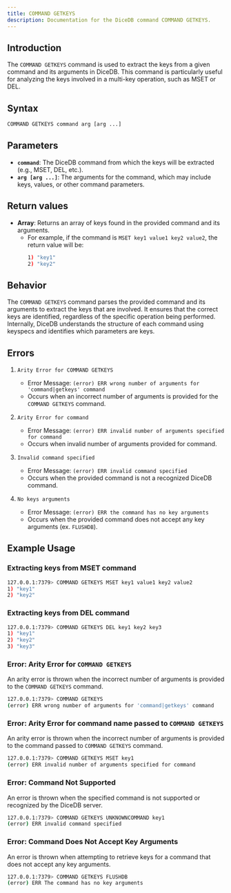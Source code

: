 ```yaml
---
title: COMMAND GETKEYS
description: Documentation for the DiceDB command COMMAND GETKEYS.
---
```


## Introduction

The `COMMAND GETKEYS` command is used to extract the keys from a given command and its arguments in DiceDB. This command is particularly useful for analyzing the keys involved in a multi-key operation, such as MSET or DEL.

## Syntax

```bash
COMMAND GETKEYS command arg [arg ...]
```

## Parameters

- **`command`**: The DiceDB command from which the keys will be extracted (e.g., MSET, DEL, etc.).
- **`arg [arg ...]`**: The arguments for the command, which may include keys, values, or other command parameters.

## Return values

- **Array**: Returns an array of keys found in the provided command and its arguments.
  - For example, if the command is `MSET key1 value1 key2 value2`, the return value will be:
    ```bash
    1) "key1"
    2) "key2"
    ```

## Behavior

The `COMMAND GETKEYS` command parses the provided command and its arguments to extract the keys that are involved. It ensures that the correct keys are identified, regardless of the specific operation being performed. Internally, DiceDB understands the structure of each command using keyspecs and identifies which parameters are keys.

## Errors

1.  `Arity Error for COMMAND GETKEYS`

    - Error Message: `(error) ERR wrong number of arguments for 'command|getkeys' command`
    - Occurs when an incorrect number of arguments is provided for the `COMMAND GETKEYS` command.

2.  `Arity Error for command`

    - Error Message: `(error) ERR invalid number of arguments specified for command`
    - Occurs when invalid number of arguments provided for command.

3.  `Invalid command specified`

    - Error Message: `(error) ERR invalid command specified`
    - Occurs when the provided command is not a recognized DiceDB command.

4.  `No keys arguments`
    - Error Message: `(error) ERR the command has no key arguments`
    - Occurs when the provided command does not accept any key arguments (ex. `FLUSHDB`).

## Example Usage

### Extracting keys from MSET command

```bash
127.0.0.1:7379> COMMAND GETKEYS MSET key1 value1 key2 value2
1) "key1"
2) "key2"
```

### Extracting keys from DEL command

```bash
127.0.0.1:7379> COMMAND GETKEYS DEL key1 key2 key3
1) "key1"
2) "key2"
3) "key3"
```

### Error: Arity Error for `COMMAND GETKEYS`

An arity error is thrown when the incorrect number of arguments is provided to the `COMMAND GETKEYS` command.

```bash
127.0.0.1:7379> COMMAND GETKEYS
(error) ERR wrong number of arguments for 'command|getkeys' command
```

### Error: Arity Error for command name passed to `COMMAND GETKEYS`

An arity error is thrown when the incorrect number of arguments is provided to the command passed to `COMMAND GETKEYS` command.

```bash
127.0.0.1:7379> COMMAND GETKEYS MSET key1
(error) ERR invalid number of arguments specified for command
```

### Error: Command Not Supported

An error is thrown when the specified command is not supported or recognized by the DiceDB server.

```bash
127.0.0.1:7379> COMMAND GETKEYS UNKNOWNCOMMAND key1
(error) ERR invalid command specified
```

### Error: Command Does Not Accept Key Arguments

An error is thrown when attempting to retrieve keys for a command that does not accept any key arguments.

```bash
127.0.0.1:7379> COMMAND GETKEYS FLUSHDB
(error) ERR The command has no key arguments
```
